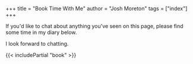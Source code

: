 +++
title = "Book Time With Me"
author = "Josh Moreton"
tags = ["index"]
+++

If you'd like to chat about anything you've seen on this page, please find some time in my diary below.

I look forward to chatting.

{{< includePartial "book" >}}
